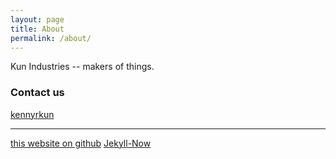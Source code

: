 ```yaml
---
layout: page
title: About
permalink: /about/
---
```


Kun Industries -- makers of things.

### Contact us
[kennyrkun](mailto:kennyrmccormick@gmail.com)

---
[this website on github](http://github.com/kunindustries/kunindustries.github.io)
[Jekyll-Now](https://github.com/barryclark/jekyll-now)
